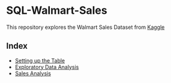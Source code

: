 # SQL-Walmart-Sales

This repository explores the Walmart Sales Dataset from [Kaggle](https://www.kaggle.com/datasets/mikhail1681/walmart-sales/data)

## Index
* [Setting up the Table]()
* [Exploratory Data Analysis]()
* [Sales Analysis]()

